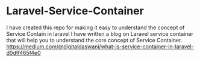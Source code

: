 # Laravel-Service-Container
I have created this repo for making it easy to understand the concept of Service Contain in laravel
I have written a blog on Laravel service container that will help you to understand the core concept of Service Container.
https://medium.com/@digitaldaswani/what-is-service-container-in-laravel-d0dff465f4e0
